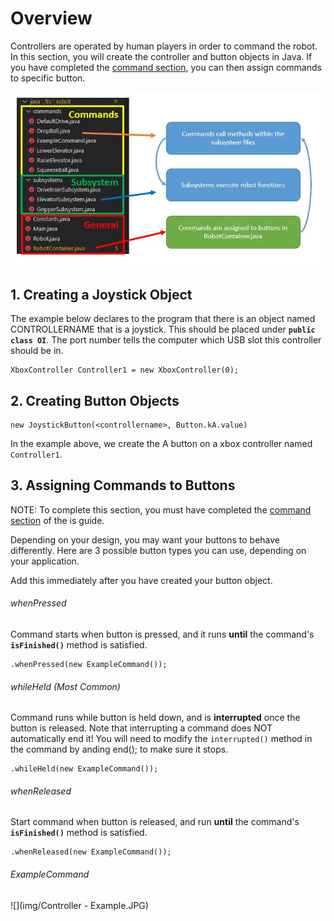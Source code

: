 # Overview
Controllers are operated by human players in order to command the robot.
In this section, you will create the controller and button objects in Java.
If you have completed the [command section](commands.md), you can then assign commands to specific button.

![](img/FlowRobotContainer.JPG)

## 1. Creating a Joystick Object

The example below declares to the program that there is an object named CONTROLLERNAME that is a joystick.
This should be placed under **`public class OI`**. 
The port number tells the computer which USB slot this controller should be in.

```
XboxController Controller1 = new XboxController(0);
```

## 2. Creating Button Objects 


```
new JoystickButton(<controllername>, Button.kA.value)
```

In the example above, we create the A button on a xbox controller named `Controller1`.

## 3. Assigning Commands to Buttons

NOTE: To complete this section, you must have completed the [command section](commands.md) of the is guide.

Depending on your design, you may want your buttons to behave differently.
Here are 3 possible button types you can use, depending on your application.

Add this immediately after you have created your button object.

###### whenPressed
Command starts when button is pressed, and it runs **until** the command's **`isFinished()`** method is satisfied.
```
.whenPressed(new ExampleCommand());
```

###### whileHeld (Most Common)
Command runs while button is held down, and is **interrupted** once the button is released. Note that interrupting a command does NOT automatically end it! You will need to modify the `interrupted()` method in the command by anding end(); to make sure it stops.
```
.whileHeld(new ExampleCommand());
```

###### whenReleased
Start command when button is released, and run **until** the command's **`isFinished()`** method is satisfied.
```
.whenReleased(new ExampleCommand());
```

###### ExampleCommand
![](img/Controller - Example.JPG)